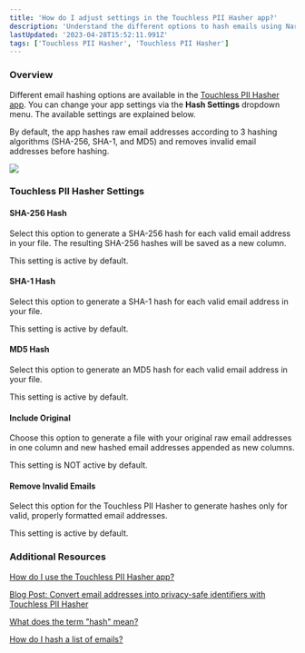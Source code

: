 ```yaml
---
title: 'How do I adjust settings in the Touchless PII Hasher app?'
description: 'Understand the different options to hash emails using Narrative''s Touchless PII Hasher app.'
lastUpdated: '2023-04-28T15:52:11.991Z'
tags: ['Touchless PII Hasher', 'Touchless PII Hasher']
---
```

### Overview

Different email hashing options are available in the [Touchless PII Hasher app](https://app.narrative.io/#/app/touchless-pii-hasher). You can change your app settings via the **Hash Settings** dropdown menu. The available settings are explained below.

By default, the app hashes raw email addresses according to 3 hashing algorithms (SHA-256, SHA-1, and MD5) and removes invalid email addresses before hashing.

**![](https://solutions.narrative.io/hubfs/undefined-1.png)**

### Touchless PII Hasher Settings

#### SHA-256 Hash

Select this option to generate a SHA-256 hash for each valid email address in your file. The resulting SHA-256 hashes will be saved as a new column.

This setting is active by default.

#### SHA-1 Hash

Select this option to generate a SHA-1 hash for each valid email address in your file.

This setting is active by default.

#### MD5 Hash

Select this option to generate an MD5 hash for each valid email address in your file.

This setting is active by default.

#### Include Original

Choose this option to generate a file with your original raw email addresses in one column and new hashed email addresses appended as new columns.

This setting is NOT active by default.

#### Remove Invalid Emails

Select this option for the Touchless PII Hasher to generate hashes only for valid, properly formatted email addresses.

This setting is active by default.

### Additional Resources

[How do I use the Touchless PII Hasher app?](https://kb.narrative.io/how-do-i-use-the-touchless-pii-hasher-app)

[Blog Post: Convert email addresses into privacy-safe identifiers with Touchless PII Hasher](https://blog.narrative.io/touchless-pii-hasher)

[What does the term "hash" mean?](https://kb.narrative.io/what-is-hashing)

[How do I hash a list of emails?](https://kb.narrative.io/how-do-i-hash-an-email-mac-os)
